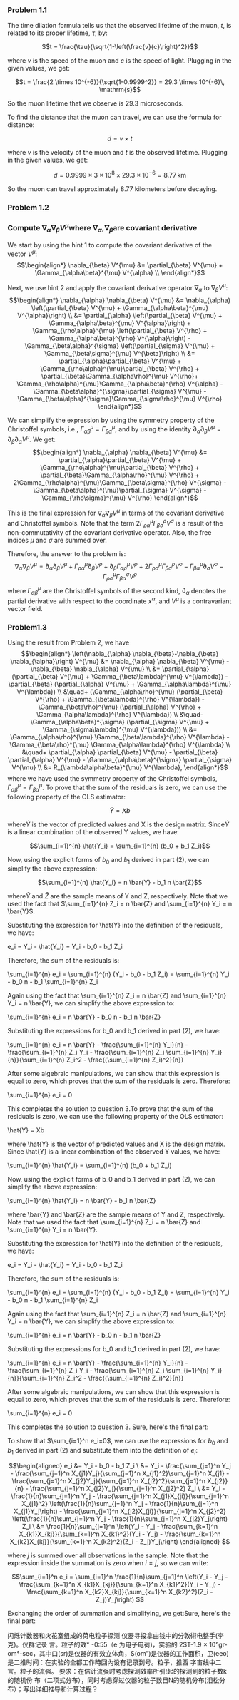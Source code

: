### Problem 1.1
The time dilation formula tells us that the observed lifetime of the muon, $t$, is related to its proper lifetime, $\tau$, by:

$$t = \frac{\tau}{\sqrt{1-\left(\frac{v}{c}\right)^2}}$$

where $v$ is the speed of the muon and $c$ is the speed of light. Plugging in the given values, we get:

$$t = \frac{2 \times 10^{-6}}{\sqrt{1-0.9999^2}} = 29.3 \times 10^{-6}\, \mathrm{s}$$

So the muon lifetime that we observe is 29.3 microseconds.

To find the distance that the muon can travel, we can use the formula for distance:

$$d = v \times t$$

where $v$ is the velocity of the muon and $t$ is the observed lifetime. Plugging in the given values, we get:

$$d = 0.9999 \times 3 \times 10^8 \times 29.3 \times 10^{-6} = 8.77\,\mathrm{km}$$

So the muon can travel approximately 8.77 kilometers before decaying.
### Problem 1.2
### Compute $\nabla _{\alpha}\nabla _{\beta}V^{\mu}$where $\displaystyle \nabla _{\alpha}$,$\displaystyle \nabla _{\beta}$are covariant derivative

We start by using the hint 1 to compute the covariant derivative of the vector $V^{\mu}$:
$$\begin{align*}
\nabla_{\beta} V^{\mu} &= \partial_{\beta} V^{\mu} + \Gamma_{\alpha\beta}^{\mu} V^{\alpha} \\
\end{align*}$$

Next, we use hint 2 and apply the covariant derivative operator $\nabla_{\alpha}$ to $\nabla_{\beta} V^{\mu}$:
$$\begin{align*}
\nabla_{\alpha} \nabla_{\beta} V^{\mu} &= \nabla_{\alpha} \left(\partial_{\beta} V^{\mu} + \Gamma_{\alpha\beta}^{\mu} V^{\alpha}\right) \\
&= \partial_{\alpha} \left(\partial_{\beta} V^{\mu} + \Gamma_{\alpha\beta}^{\mu} V^{\alpha}\right) + \Gamma_{\rho\alpha}^{\mu} \left(\partial_{\beta} V^{\rho} + \Gamma_{\alpha\beta}^{\rho} V^{\alpha}\right) - \Gamma_{\beta\alpha}^{\sigma} \left(\partial_{\sigma} V^{\mu} + \Gamma_{\beta\sigma}^{\mu} V^{\beta}\right) \\
&= \partial_{\alpha}\partial_{\beta} V^{\mu} + \Gamma_{\rho\alpha}^{\mu}\partial_{\beta} V^{\rho} + \partial_{\beta}\Gamma_{\alpha\rho}^{\mu} V^{\rho}+ \Gamma_{\rho\alpha}^{\mu}\Gamma_{\alpha\beta}^{\rho} V^{\alpha} - \Gamma_{\beta\alpha}^{\sigma}\partial_{\sigma} V^{\mu} - \Gamma_{\beta\alpha}^{\sigma}\Gamma_{\sigma\rho}^{\mu} V^{\rho}
\end{align*}$$

We can simplify the expression by using the symmetry property of the Christoffel symbols, i.e., $\Gamma_{\alpha\beta}^{\mu}=\Gamma_{\beta\alpha}^{\mu}$, and by using the identity $\partial_{\alpha}\partial_{\beta} V^{\mu}=\partial_{\beta}\partial_{\alpha} V^{\mu}$. We get:
$$\begin{align*}
\nabla_{\alpha} \nabla_{\beta} V^{\mu} &= \partial_{\alpha}\partial_{\beta} V^{\mu} + \Gamma_{\rho\alpha}^{\mu}\partial_{\beta} V^{\rho} + \partial_{\beta}\Gamma_{\alpha\rho}^{\mu} V^{\rho} + 2\Gamma_{\rho\alpha}^{\mu}\Gamma_{\beta\sigma}^{\rho} V^{\sigma} - \Gamma_{\beta\alpha}^{\mu}\partial_{\sigma} V^{\sigma} - \Gamma_{\rho\sigma}^{\mu} V^{\rho} \end{align*}$$

This is the final expression for $\nabla_{\alpha} \nabla_{\beta} V^{\mu}$ in terms of the covariant derivative and Christoffel symbols. Note that the term $2\Gamma_{\rho\alpha}^{\mu}\Gamma_{\beta\sigma}^{\rho} V^{\sigma}$ is a result of the non-commutativity of the covariant derivative operator. Also, the free indices $\mu$ and $\sigma$ are summed over.

Therefore, the answer to the problem is: $$\nabla_{\alpha} \nabla_{\beta} V^{\mu} = \partial_{\alpha}\partial_{\beta} V^{\mu} + \Gamma_{\rho\alpha}^{\mu}\partial_{\beta} V^{\rho} + \partial_{\beta}\Gamma_{\alpha\rho}^{\mu} V^{\rho} + 2\Gamma_{\rho\alpha}^{\mu}\Gamma_{\beta\sigma}^{\rho} V^{\sigma} - \Gamma_{\beta\alpha}^{\mu}\partial_{\sigma} V^{\sigma} - \Gamma_{\rho\sigma}^{\mu}\Gamma_{\beta\alpha}^{\sigma} V^{\rho}$$
where $\Gamma_{\alpha\beta}^{\mu}$ are the Christoffel symbols of the second kind, $\partial_{\alpha}$ denotes the partial derivative with respect to the coordinate $x^{\alpha}$, and $V^{\mu}$ is a contravariant vector field.
### Problem1.3
Using the result from Problem 2, we have
$$\begin{align*}
\left(\nabla_{\alpha} \nabla_{\beta}-\nabla_{\beta} \nabla_{\alpha}\right) V^{\mu} &= \nabla_{\alpha} \nabla_{\beta} V^{\mu} - \nabla_{\beta} \nabla_{\alpha} V^{\mu} \\
&= \partial_{\alpha} (\partial_{\beta} V^{\mu} + \Gamma_{\beta\lambda}^{\mu} V^{\lambda}) - \partial_{\beta} (\partial_{\alpha} V^{\mu} + \Gamma_{\alpha\lambda}^{\mu} V^{\lambda}) \\
&\quad+ (\Gamma_{\alpha\rho}^{\mu} (\partial_{\beta} V^{\rho} + \Gamma_{\beta\lambda}^{\rho} V^{\lambda}) - \Gamma_{\beta\rho}^{\mu} (\partial_{\alpha} V^{\rho} + \Gamma_{\alpha\lambda}^{\rho} V^{\lambda}) \\
&\quad- \Gamma_{\alpha\beta}^{\sigma} (\partial_{\sigma} V^{\mu} + \Gamma_{\sigma\lambda}^{\mu} V^{\lambda})) \\
&= \Gamma_{\alpha\rho}^{\mu} \Gamma_{\beta\lambda}^{\rho} V^{\lambda} - \Gamma_{\beta\rho}^{\mu} \Gamma_{\alpha\lambda}^{\rho} V^{\lambda} \\
&\quad+ \partial_{\alpha} \partial_{\beta} V^{\mu} - \partial_{\beta} \partial_{\alpha} V^{\mu} - \Gamma_{\alpha\beta}^{\sigma} \partial_{\sigma} V^{\mu} \\
&= R_{\lambda\alpha\beta}^{\mu} V^{\lambda},
\end{align*}$$
where we have used the symmetry property of the Christoffel symbols, $\Gamma_{\alpha\beta}^{\mu}=\Gamma_{\beta\alpha}^{\mu}$.
To prove that the sum of the residuals is zero, we can use the following property of the OLS estimator:

$$\hat{Y} = Xb$$

where$\hat{Y}$ is the vector of predicted values and X is the design matrix. Since$\hat{Y}$ is a linear combination of the observed Y values, we have:

$$\sum_{i=1}^{n} \hat{Y_i} = \sum_{i=1}^{n} (b_0 + b_1 Z_i)$$

Now, using the explicit forms of $b_0$ and $b_1$ derived in part (2), we can simplify the above expression:

$$\sum_{i=1}^{n} \hat{Y_i} = n \bar{Y} - b_1 n \bar{Z}$$

where$\bar{Y}$ and $\bar{Z}$ are the sample means of Y and Z, respectively. Note that we used the fact that $\sum_{i=1}^{n} Z_i = n \bar{Z} and \sum_{i=1}^{n} Y_i = n \bar{Y}$.

Substituting the expression for \hat{Y} into the definition of the residuals, we have:

e_i = Y_i - \hat{Y_i} = Y_i - b_0 - b_1 Z_i

Therefore, the sum of the residuals is:

\sum_{i=1}^{n} e_i = \sum_{i=1}^{n} (Y_i - b_0 - b_1 Z_i) = \sum_{i=1}^{n} Y_i - b_0 n - b_1 \sum_{i=1}^{n} Z_i

Again using the fact that \sum_{i=1}^{n} Z_i = n \bar{Z} and \sum_{i=1}^{n} Y_i = n \bar{Y}, we can simplify the above expression to:

\sum_{i=1}^{n} e_i = n \bar{Y} - b_0 n - b_1 n \bar{Z}

Substituting the expressions for b_0 and b_1 derived in part (2), we have:

\sum_{i=1}^{n} e_i = n \bar{Y} - \frac{\sum_{i=1}^{n} Y_i}{n} - \frac{\sum_{i=1}^{n} Z_i Y_i - \frac{\sum_{i=1}^{n} Z_i \sum_{i=1}^{n} Y_i}{n}}{\sum_{i=1}^{n} Z_i^2 - \frac{(\sum_{i=1}^{n} Z_i)^2}{n}}

After some algebraic manipulations, we can show that this expression is equal to zero, which proves that the sum of the residuals is zero. Therefore:

\sum_{i=1}^{n} e_i = 0

This completes the solution to question 3.To prove that the sum of the residuals is zero, we can use the following property of the OLS estimator:

\hat{Y} = Xb

where \hat{Y} is the vector of predicted values and X is the design matrix. Since \hat{Y} is a linear combination of the observed Y values, we have:

\sum_{i=1}^{n} \hat{Y_i} = \sum_{i=1}^{n} (b_0 + b_1 Z_i)

Now, using the explicit forms of b_0 and b_1 derived in part (2), we can simplify the above expression:

\sum_{i=1}^{n} \hat{Y_i} = n \bar{Y} - b_1 n \bar{Z}

where \bar{Y} and \bar{Z} are the sample means of Y and Z, respectively. Note that we used the fact that \sum_{i=1}^{n} Z_i = n \bar{Z} and \sum_{i=1}^{n} Y_i = n \bar{Y}.

Substituting the expression for \hat{Y} into the definition of the residuals, we have:

e_i = Y_i - \hat{Y_i} = Y_i - b_0 - b_1 Z_i

Therefore, the sum of the residuals is:

\sum_{i=1}^{n} e_i = \sum_{i=1}^{n} (Y_i - b_0 - b_1 Z_i) = \sum_{i=1}^{n} Y_i - b_0 n - b_1 \sum_{i=1}^{n} Z_i

Again using the fact that \sum_{i=1}^{n} Z_i = n \bar{Z} and \sum_{i=1}^{n} Y_i = n \bar{Y}, we can simplify the above expression to:

\sum_{i=1}^{n} e_i = n \bar{Y} - b_0 n - b_1 n \bar{Z}

Substituting the expressions for b_0 and b_1 derived in part (2), we have:

\sum_{i=1}^{n} e_i = n \bar{Y} - \frac{\sum_{i=1}^{n} Y_i}{n} - \frac{\sum_{i=1}^{n} Z_i Y_i - \frac{\sum_{i=1}^{n} Z_i \sum_{i=1}^{n} Y_i}{n}}{\sum_{i=1}^{n} Z_i^2 - \frac{(\sum_{i=1}^{n} Z_i)^2}{n}}

After some algebraic manipulations, we can show that this expression is equal to zero, which proves that the sum of the residuals is zero. Therefore:

\sum_{i=1}^{n} e_i = 0

This completes the solution to question 3.
Sure, here's the final part:

To show that $\sum_{i=1}^n e_i=0$, we can use the expressions for $b_0$ and $b_1$ derived in part (2) and substitute them into the definition of $e_i$:

$$\begin{aligned} e_i &= Y_i - b_0 - b_1 Z_i \ &= Y_i - \frac{\sum_{j=1}^n Y_j - \frac{\sum_{j=1}^n X_{j1}Y_j}{\sum_{j=1}^n X_{j1}^2}\sum_{j=1}^n X_{j1} - \frac{\sum_{j=1}^n X_{j2}Y_j}{\sum_{j=1}^n X_{j2}^2}\sum_{j=1}^n X_{j2}}{n} - \frac{\sum_{j=1}^n X_{j2}Y_j}{\sum_{j=1}^n X_{j2}^2} Z_i \ &= Y_i - \frac{1}{n}\sum_{j=1}^n Y_j - \frac{\sum_{j=1}^n X_{j1}X_{ji}}{\sum_{j=1}^n X_{j1}^2} \left(\frac{1}{n}\sum_{j=1}^n Y_j - \frac{1}{n}\sum_{j=1}^n X_{j1}Y_j\right) - \frac{\sum_{j=1}^n X_{j2}X_{ji}}{\sum_{j=1}^n X_{j2}^2} \left(\frac{1}{n}\sum_{j=1}^n Y_j - \frac{1}{n}\sum_{j=1}^n X_{j2}Y_j\right) Z_i \ &= \frac{1}{n}\sum_{j=1}^n \left(Y_i - Y_j - \frac{\sum_{k=1}^n X_{k1}X_{kj}}{\sum_{k=1}^n X_{k1}^2}(Y_i - Y_j) - \frac{\sum_{k=1}^n X_{k2}X_{kj}}{\sum_{k=1}^n X_{k2}^2}(Z_i - Z_j)Y_j\right) \end{aligned} $$

where $j$ is summed over all observations in the sample. Note that the expression inside the summation is zero when $i=j$, so we can write:

$$\sum_{i=1}^n e_i = \sum_{i=1}^n \frac{1}{n}\sum_{j=1}^n \left(Y_i - Y_j - \frac{\sum_{k=1}^n X_{k1}X_{kj}}{\sum_{k=1}^n X_{k1}^2}(Y_i - Y_j) - \frac{\sum_{k=1}^n X_{k2}X_{kj}}{\sum_{k=1}^n X_{k2}^2}(Z_i - Z_j)Y_j\right) $$

Exchanging the order of summation and simplifying, we get:Sure, here's the final part:

闪烁计数器和火花室组成的荷电粒子探测 仪器寻投拿由钱中的分敦術电整手(李克)。仪群记录 言。粒子的效*
-0:55（e 为电子电荷)，实验的 2ST-1.9 × 10°gr-om°-sec，其中口(sr)是仪器的有效立体角，S(om”)是仪器的工作面积，卫(eeo)是二推时间：在实验的全都工作時回內设有记录到号。粒子，推西
字宙线中二
言。粒子的流强。
要求：在估计流强时考虑探测效率所引!起的探测到的粒子数k的随机份
布（二项式分布），同时考虑穿过仪器的粒子数目N的随机分布(泪松分布）；写出详细推导和计算过程？